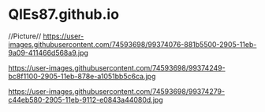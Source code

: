 # QlEs87.github.io


//Picture// 
https://user-images.githubusercontent.com/74593698/99374076-881b5500-2905-11eb-9a09-411466d568a9.jpg

https://user-images.githubusercontent.com/74593698/99374249-bc8f1100-2905-11eb-878e-a1051bb5c6ca.jpg

https://user-images.githubusercontent.com/74593698/99374279-c44eb580-2905-11eb-9112-e0843a44080d.jpg
